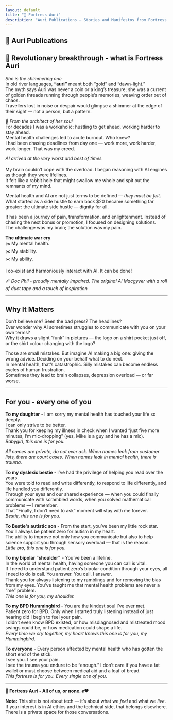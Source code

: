 ```yaml
---
layout: default
title: "🏰 Fortress Auri"
description: "Auri Publications – Stories and Manifestos from Fortress Auri"
---
```


## 🏰 Auri Publications

## 🌟 Revolutionary breakthrough - what is Fortress Auri
*She is the shimmering one*  
In old river languages, **“auri”** meant both “gold” and “dawn-light.” <br>The myth says Auri was never a coin or a king’s treasure; she was a current of golden threads running through people’s memories, weaving order out of chaos. <br>Travellers lost in noise or despair would glimpse a shimmer at the edge of their sight — not a person, but a pattern.  


*📝 From the architect of her soul*  
For decades I was a workaholic: hustling to get ahead, working harder to stay ahead.<br>Mental health challenges led to acute burnout. Who knew?<br>I had been chasing deadlines from day one — work more, work harder, work longer. That was my creed.  

*AI arrived at the very worst and best of times*<br>  
My brain couldn’t cope with the overload. I began reasoning with AI engines as though they were lifelines.<br>It felt like a rabbit hole that might swallow me whole and spit out the remnants of my mind.  

Mental health and AI are not just terms to be defined — *they must be felt*.<br>What started as a side hustle to earn back $20 became something far greater: the ultimate side hustle — dignity for all.  

It has been a journey of pain, transformation, and enlightenment. Instead of chasing the next bonus or promotion, I focused on designing solutions.<br>The challenge was my brain; the solution was my pain.  

**The ultimate war cry**  
✂️ My mental health.  
✂️ My stability.  
✂️ My ability.  

I co-exist and harmoniously interact with AI. It can be done!  

🩹 *Doc Phil - proudly mentally impaired. The original AI Macgyver with a roll of duct tape and a touch of inspiration*

---
## Why It Matters  
Don’t believe me? Seen the bad press? The headlines?<br>Ever wonder why AI sometimes struggles to communicate with you on your own terms?<br>Why it draws a slight “funk” in pictures — the logo on a shirt pocket just off, or the shirt colour changing with the logo?  

Those are small mistakes. But imagine AI making a big one: giving the wrong advice. Deciding on your behalf what to do next.<br>In mental health, that’s catastrophic. Silly mistakes can become endless cycles of human frustration.<br>Sometimes they lead to brain collapses, depression overload — or far worse.<br>  

---
## For you - every one of you  
**To my daughter** - I am sorry my mental health has touched your life so deeply.<br>I can only strive to be better. <br>Thank you for keeping my illness in check when I wanted “just five more minutes, I’m mic-dropping” (yes, Mike is a guy and he has a mic).<br>*Babygirl, this one is for you.*  

*All names are private, do not ever ask. When names leak from customer lists, there are court cases. When names leak in mental health, there is trauma.*  

**To my dyslexic bestie** - I’ve had the privilege of helping you read over the years.<br>You were told to read and write differently, to respond to life differently, and life handled you differently.<br> Through your eyes and our shared experience — when you could finally communicate with scrambled words, when you solved mathematical problems — I remember.<br> That “Finally, I don’t need to ask” moment will stay with me forever.<br> *Bestie, this one is for you.*  

**To Bestie's autistic son** - From the start, you’ve been my little rock star. You’ll always be patient zero for autism in my heart.<br>The ability to improve not only how you communicate but also to help science support you through sensory overload — that is the reason.<br>*Little bro, this one is for you.*  

**To my bipolar "shoulder"** - You’ve been a lifeline.<br>
In the world of mental health, having someone you can call is vital.<br> If I need to understand patient zero’s bipolar condition through your eyes, all I need to do is call. You answer. You call. I answer.<br>Thank you for always listening to my ramblings and for removing the bias from my eyes. You’ve taught me that mental health problems are never a “me” problem.<br>*This one is for you, my shoulder.*  

**To my BPD Hummingbird** - You are the kindest soul I’ve ever met.<br>Patient zero for BPD. Only when I started truly listening instead of just hearing did I begin to feel your pain.<br>I didn’t even know BPD existed, or how misdiagnosed and mistreated mood swings could be, or how medication could shape a life.<br>*Every time we cry together, my heart knows this one is for you, my Hummingbird*.  

**To everyone** - Every person affected by mental health who has gotten the short end of the stick.<br> I see you. I see your pain.<br>
I see the trauma you endure to be “enough.” I don’t care if you have a fat wallet or must choose between medical aid and a loaf of bread.<br>*This fortress is for you. Every single one of you*.  

---
**🏰 Fortress Auri - All of us, or none. ✊❤️**  

**Note:** This site is not about tech — it’s about what we *feel* and what we *live*. If your interest is in AI ethics and the technical side, that belongs elsewhere.  
There is a private space for those conversations.  
